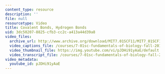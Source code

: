 ```yaml
---
content_type: resource
description: ''
file: null
resourcetype: Video
title: Covalent Bonds, Hydrogen Bonds
uid: 3dc50207-8825-cfb3-cc2c-a413a44d39a8
video_files:
  archive_url: http://www.archive.org/download/MIT7.01SCF11/MIT7_01SCF11_track20_300k.mp4
  video_captions_file: /courses/7-01sc-fundamentals-of-biology-fall-2011/204b14e1bdda58aaa4d676c436a93af2_pJDHi91yAaE.vtt
  video_thumbnail_file: https://img.youtube.com/vi/pJDHi91yAaE/default.jpg
  video_transcript_file: /courses/7-01sc-fundamentals-of-biology-fall-2011/0860b2f8fba1f1ced7a75c9f6adccbdc_pJDHi91yAaE.pdf
video_metadata:
  youtube_id: pJDHi91yAaE
---
```

